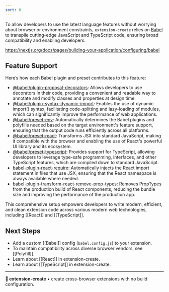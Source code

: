 ```yaml
---
sort: 6
---
```


To allow developers to use the latest language features without worrying about browser or environment constraints, `extension-create` relies on [Babel](#) to transpile cutting-edge JavaScript and TypeScript code, ensuring broad compatibility and enabling developers.

https://nextjs.org/docs/pages/building-your-application/configuring/babel

## Feature Support

Here’s how each Babel plugin and preset contributes to this feature:

* [@babel/plugin-proposal-decorators](https://www.npmjs.com/package/@babel/plugin-proposal-decorators): Allows developers to use decorators in their code, providing a convenient and readable way to annotate and modify classes and properties at design time.
* [@babel/plugin-syntax-dynamic-import](https://www.npmjs.com/package/@babel/plugin-syntax-dynamic-import): Enables the use of dynamic import() syntax, facilitating code-splitting and lazy-loading of modules, which can significantly improve the performance of web applications.
* [@babel/preset-env](https://www.npmjs.com/package/@babel/preset-env): Automatically determines the Babel plugins and polyfills needed based on the target environment's feature support, ensuring that the output code runs efficiently across all platforms.
* [@babel/preset-react](https://www.npmjs.com/package/@babel/preset-react): Transforms JSX into standard JavaScript, making it compatible with the browser and enabling the use of React's powerful UI library and its ecosystem.
* [@babel/preset-typescript](https://www.npmjs.com/package/@babel/preset-typescript): Provides support for TypeScript, allowing developers to leverage type-safe programming, interfaces, and other TypeScript features, which are compiled down to standard JavaScript.
* [babel-plugin-react-require](https://www.npmjs.com/package/babel-plugin-react-require): Automatically injects the React import statement in files that use JSX, ensuring that the React namespace is always available where needed.
* [babel-plugin-transform-react-remove-prop-types](https://www.npmjs.com/package/babel-plugin-transform-react-remove-prop-types): Removes PropTypes from the production build of React components, reducing the bundle size and improving the performance of the production app.

This comprehensive setup empowers developers to write modern, efficient, and clean extension code across various modern web technologies, including [[React]] and [[TypeScript]].

## Next Steps

* Add a custom [[Babel]] config (`babel.config.js`) to your extension.
* To maintain compatibility across diverse browser vendors, see [[Polyfill]].
* Learn about [[React]] in extension-create.
* Learn about [[TypeScript]] in extension-create.

---

**🧩 extension-create** • create cross-browser extensions with no build configuration.
